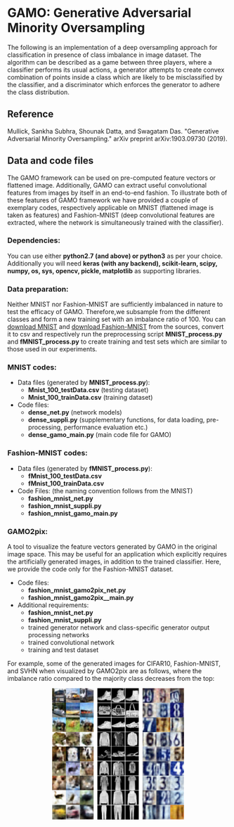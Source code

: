 # GAMO: Generative Adversarial Minority Oversampling

The following is an implementation of a deep oversampling approach for classification in presence of class imbalance in image dataset. The algorithm can be described as a game between three players, where a classifier performs its usual actions, a generator attempts to create convex combination of points inside a class which are likely to be misclassified by the classifier, and a discriminator which enforces the generator to adhere the class distribution. 

## Reference
Mullick, Sankha Subhra, Shounak Datta, and Swagatam Das. "Generative Adversarial Minority Oversampling." arXiv preprint arXiv:1903.09730 (2019).

## Data and code files
The GAMO framework can be used on pre-computed feature vectors or flattened image. Additionally, GAMO can extract useful convolutional features from images by itself in an end-to-end fashion. To illustrate both of these features of GAMO framework we have provided a couple of exemplary codes, respectively applicable on MNIST (flattened image is taken as features) and Fashion-MNIST (deep convolutional features are extracted, where the network is simultaneously trained with the classifier). 

### Dependencies:
You can use either **python2.7 (and above) or python3** as per your choice.
Additionally you will need **keras (with any backend), scikit-learn, scipy, numpy, os, sys, opencv, pickle, matplotlib** as supporting libraries.

### Data preparation:
Neither MNIST nor Fashion-MNIST are sufficiently imbalanced in nature to test the efficacy of GAMO. Therefore,we subsample from the different classes and form a new training set with an imbalance ratio of 100. You can [download MNIST](http://yann.lecun.com/exdb/mnist/) and 
[download Fashion-MNIST](https://github.com/zalandoresearch/fashion-mnist) from the sources, convert it to csv and respectively run the preprocessing script **MNIST_process.py** and **fMNIST_process.py** to create training and test sets which are similar to those used in our experiments.

### MNIST codes:
* Data files (generated by **MNIST_process.py**):
  * **Mnist_100_testData.csv** (testing dataset)
  * **Mnist_100_trainData.csv** (training dataset)
* Code files:
  * **dense_net.py** (network models)
  * **dense_suppli.py** (supplementary functions, for data loading, pre-processing, performance evaluation etc.)
  * **dense_gamo_main.py** (main code file for GAMO)

### Fashion-MNIST codes:
* Data files (generated by **fMNIST_process.py**):
  * **fMnist_100_testData.csv**
  * **fMnist_100_trainData.csv**
* Code Files: (the naming convention follows from the MNIST)
  * **fashion_mnist_net.py**
  * **fashion_mnist_suppli.py**
  * **fashion_mnist_gamo_main.py**

### GAMO2pix:
A tool to visualize the feature vectors generated by GAMO in the original image space. This may be useful for an application which explicitly requires the artificially generated images, in addition to the trained classifier. Here, we provide the code only for the Fashion-MNIST dataset. 
* Code files:
  * **fashion_mnist_gamo2pix_net.py**
  * **fashion_mnist_gamo2pix__main.py**
* Additional requirements:
  * **fashion_mnist_net.py**
  * **fashion_mnist_suppli.py**
  * trained generator network and class-specific generator output processing networks
  * trained convolutional network
  * training and test dataset

For example, some of the generated images for CIFAR10, Fashion-MNIST, and SVHN when visualized by GAMO2pix are as follows, where the imbalance ratio compared to the majority class decreases from the top:
<p align="center"> <img width="300" height="300" src="https://raw.githubusercontent.com/SankhaSubhra/GAMO/master/gamo2pix_images.png"> </p>

      

